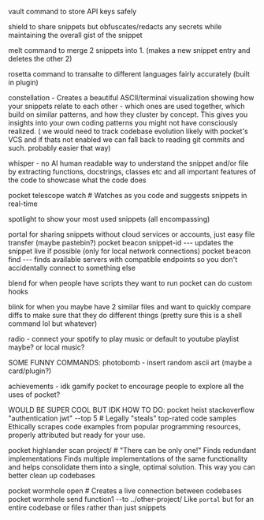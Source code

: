 vault command to store API keys safely

shield to share snippets but obfuscates/redacts any secrets while maintaining the overall gist of the snippet

melt command to merge 2 snippets into 1. (makes a new snippet entry and deletes the other 2)

rosetta command to transalte to different languages fairly accurately (built in plugin)

constellation - Creates a beautiful ASCII/terminal visualization showing how your snippets relate to each other - which ones are used together, which build on similar patterns, and how they cluster by concept. This gives you insights into your own coding patterns you might not have consciously realized. ( we would need to track codebase evolution likely with pocket's VCS and if thats not enabled we can fall back to reading git commits and such. probably easier that way)

whisper - no AI human readable way to understand the snippet and/or file by extracting functions, docstrings, classes etc and all important features of the code to showcase what the code does

pocket telescope watch  # Watches as you code and suggests snippets in real-time

spotlight to show your most used snippets (all encompassing)

portal for sharing snippets without cloud services or accounts, just easy file transfer (maybe pastebin?)
pocket beacon snippet-id  --- updates the snippet live if possible (only for local network connections)
pocket beacon find --- finds available servers with compatible endpoints so you don't accidentally connect to something else

blend for when people have scripts they want to run pocket can do custom hooks

blink for when you maybe have 2 similar files and want to quickly compare diffs to make sure that they do different things (pretty sure this is a shell command lol but whatever)

radio - connect your spotify to play music or default to youtube playlist maybe? or local music?

SOME FUNNY COMMANDS:
photobomb - insert random ascii art (maybe a card/plugin?)

achievements - idk gamify pocket to encourage people to explore all the uses of pocket?

WOULD BE SUPER COOL BUT IDK HOW TO DO:
pocket heist stackoverflow "authentication jwt" --top 5  # Legally "steals" top-rated code samples
    Ethically scrapes code examples from popular programming resources, properly attributed but ready for your use.

pocket highlander scan project/  # "There can be only one!" Finds redundant implementations
    Finds multiple implementations of the same functionality and helps consolidate them into a single, optimal solution. This way you can better clean up codebases

pocket wormhole open  # Creates a live connection between codebases
pocket wormhole send function1 --to ../other-project/
    Like `portal` but for an entire codebase or files rather than just snippets

